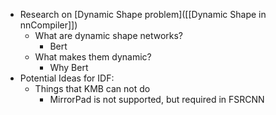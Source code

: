 - Research on [Dynamic Shape problem]([[Dynamic Shape in nnCompiler]])
	 - What are dynamic shape networks?
		 - Bert
	 - What makes them dynamic?
		 - Why Bert
- Potential Ideas for IDF:
	 - Things that KMB can not do
		 - MirrorPad is not supported, but required in FSRCNN